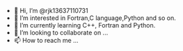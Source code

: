 - 👋 Hi, I’m @rjk13637110731
- 👀 I’m interested in Fortran,C language,Python and so on.
- 🌱 I’m currently learning C++, Fortran and Python.
- 💞️ I’m looking to collaborate on ...
- 📫 How to reach me ...

<!---
rjk13637110731/rjk13637110731 is a ✨ special ✨ repository because its `README.md` (this file) appears on your GitHub profile.
You can click the Preview link to take a look at your changes.
--->
